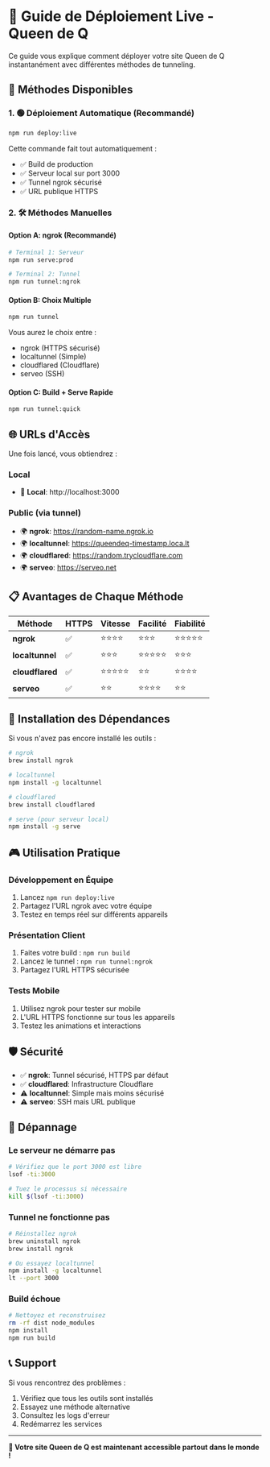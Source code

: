 # 🚀 Guide de Déploiement Live - Queen de Q

Ce guide vous explique comment déployer votre site Queen de Q instantanément avec différentes méthodes de tunneling.

## 🎯 Méthodes Disponibles

### 1. 🟢 Déploiement Automatique (Recommandé)

```bash
npm run deploy:live
```

Cette commande fait tout automatiquement :
- ✅ Build de production
- ✅ Serveur local sur port 3000
- ✅ Tunnel ngrok sécurisé
- ✅ URL publique HTTPS

### 2. 🛠️ Méthodes Manuelles

#### Option A: ngrok (Recommandé)
```bash
# Terminal 1: Serveur
npm run serve:prod

# Terminal 2: Tunnel
npm run tunnel:ngrok
```

#### Option B: Choix Multiple
```bash
npm run tunnel
```
Vous aurez le choix entre :
- ngrok (HTTPS sécurisé)
- localtunnel (Simple)
- cloudflared (Cloudflare)
- serveo (SSH)

#### Option C: Build + Serve Rapide
```bash
npm run tunnel:quick
```

## 🌐 URLs d'Accès

Une fois lancé, vous obtiendrez :

### Local
- 📍 **Local**: http://localhost:3000

### Public (via tunnel)
- 🌍 **ngrok**: https://random-name.ngrok.io
- 🌍 **localtunnel**: https://queendeq-timestamp.loca.lt
- 🌍 **cloudflared**: https://random.trycloudflare.com
- 🌍 **serveo**: https://serveo.net

## 📋 Avantages de Chaque Méthode

| Méthode | HTTPS | Vitesse | Facilité | Fiabilité |
|---------|-------|---------|----------|-----------|
| **ngrok** | ✅ | ⭐⭐⭐⭐ | ⭐⭐⭐ | ⭐⭐⭐⭐⭐ |
| **localtunnel** | ✅ | ⭐⭐⭐ | ⭐⭐⭐⭐⭐ | ⭐⭐⭐ |
| **cloudflared** | ✅ | ⭐⭐⭐⭐⭐ | ⭐⭐ | ⭐⭐⭐⭐ |
| **serveo** | ✅ | ⭐⭐ | ⭐⭐⭐⭐ | ⭐⭐ |

## 🔧 Installation des Dépendances

Si vous n'avez pas encore installé les outils :

```bash
# ngrok
brew install ngrok

# localtunnel
npm install -g localtunnel

# cloudflared
brew install cloudflared

# serve (pour serveur local)
npm install -g serve
```

## 🎮 Utilisation Pratique

### Développement en Équipe
1. Lancez `npm run deploy:live`
2. Partagez l'URL ngrok avec votre équipe
3. Testez en temps réel sur différents appareils

### Présentation Client
1. Faites votre build : `npm run build`
2. Lancez le tunnel : `npm run tunnel:ngrok`
3. Partagez l'URL HTTPS sécurisée

### Tests Mobile
1. Utilisez ngrok pour tester sur mobile
2. L'URL HTTPS fonctionne sur tous les appareils
3. Testez les animations et interactions

## 🛡️ Sécurité

- ✅ **ngrok**: Tunnel sécurisé, HTTPS par défaut
- ✅ **cloudflared**: Infrastructure Cloudflare
- ⚠️ **localtunnel**: Simple mais moins sécurisé
- ⚠️ **serveo**: SSH mais URL publique

## 🚨 Dépannage

### Le serveur ne démarre pas
```bash
# Vérifiez que le port 3000 est libre
lsof -ti:3000

# Tuez le processus si nécessaire
kill $(lsof -ti:3000)
```

### Tunnel ne fonctionne pas
```bash
# Réinstallez ngrok
brew uninstall ngrok
brew install ngrok

# Ou essayez localtunnel
npm install -g localtunnel
lt --port 3000
```

### Build échoue
```bash
# Nettoyez et reconstruisez
rm -rf dist node_modules
npm install
npm run build
```

## 📞 Support

Si vous rencontrez des problèmes :
1. Vérifiez que tous les outils sont installés
2. Essayez une méthode alternative
3. Consultez les logs d'erreur
4. Redémarrez les services

---

**🎉 Votre site Queen de Q est maintenant accessible partout dans le monde !** 